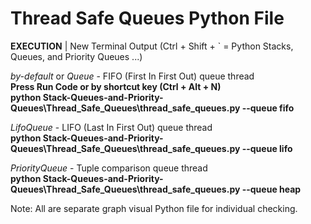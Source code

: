 # Thread Safe Queues Python File

**EXECUTION** | New Terminal Output (Ctrl + Shift + ` = Python Stacks, Queues, and Priority Queues ...) 

_by-default_ or _Queue_ - FIFO (First In First Out) queue thread <br />
**Press Run Code or by shortcut key (Ctrl + Alt + N)** <br />
**python Stack-Queues-and-Priority-Queues\Thread_Safe_Queues\thread_safe_queues.py --queue fifo** <br />

_LifoQueue_ - LIFO (Last In First Out) queue thread <br />
**python Stack-Queues-and-Priority-Queues\Thread_Safe_Queues\thread_safe_queues.py --queue lifo** <br />

_PriorityQueue_ - Tuple comparison queue thread <br />
**python Stack-Queues-and-Priority-Queues\Thread_Safe_Queues\thread_safe_queues.py --queue heap** <br />

Note: All are separate graph visual Python file for individual checking.